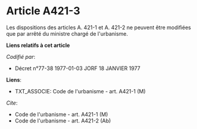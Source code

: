 # Article A421-3

Les dispositions des articles A. 421-1 et A. 421-2 ne peuvent être modifiées que par arrêté du ministre chargé de
l'urbanisme.

**Liens relatifs à cet article**

_Codifié par_:

  - Décret n°77-38 1977-01-03 JORF 18 JANVIER 1977

**Liens**:

  - TXT_ASSOCIE: Code de l'urbanisme - art. A421-1 (M)

_Cite_:

  - Code de l'urbanisme - art. A421-1 (M)
  - Code de l'urbanisme - art. A421-2 (Ab)
